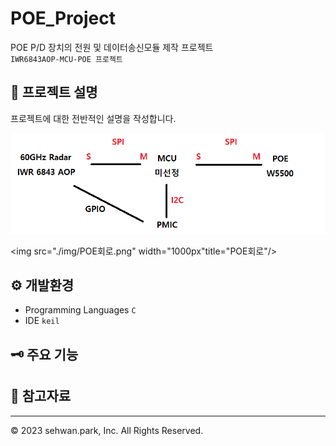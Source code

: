 # POE_Project
POE P/D 장치의 전원 및 데이터송신모듈 제작 프로젝트<br>
`IWR6843AOP-MCU-POE 프로젝트`

## 💬 프로젝트 설명
프로젝트에 대한 전반적인 설명을 작성합니다.

<img src="./img/시스템 구성.png" width="800px" title="시스템구성"/>

<img src="./img/POE회로.png" width="1000px"title="POE회로"/>

## ⚙️ 개발환경

- Programming Languages `C`
- IDE `keil`

## 🗝️ 주요 기능


## 📝 참고자료



- - -
© 2023 sehwan.park, Inc. All Rights Reserved.
